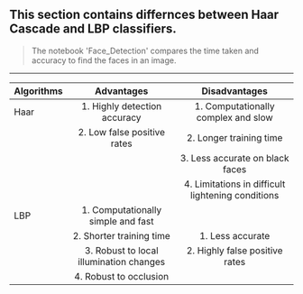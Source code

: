 ## This section contains differnces between Haar Cascade and LBP classifiers. 
> The notebook 'Face_Detection' compares the time taken and accuracy to find the faces in an image.
<hr>


| Algorithms    | Advantages                            | Disadvantages                            |
| ------------- |:-------------------------------------:| :---------------------------------------:|
| Haar          | 1. Highly detection accuracy          | 1. Computationally complex and slow
|               | 2. Low false positive rates           | 2. Longer training time                 |
|               |                                       | 3. Less accurate on black faces          |
|               |                                       | 4. Limitations in difficult lightening conditions  |
| LBP           | 1. Computationally simple and fast    |                                     | 
|               | 2. Shorter training time              | 1. Less accurate                          | 
|               | 3. Robust to local illumination changes | 2. Highly false positive rates         |
|               | 4. Robust to occlusion                |                                       | 
